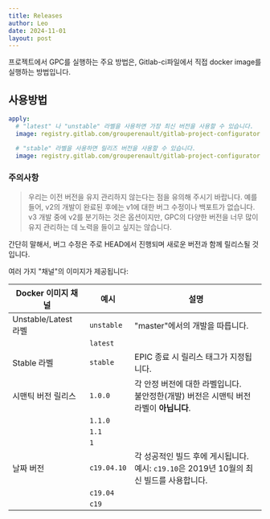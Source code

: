 ```yaml
---
title: Releases
author: Leo
date: 2024-11-01
layout: post
---
```


프로젝트에서 GPC를 실행하는 주요 방법은, Gitlab-ci파일에서 직접 docker image를 실행하는 방법입니다.

## 사용방법

```yml
apply:
  # "latest" 나 "unstable" 라벨을 사용하면 가장 최신 버전을 사용할 수 있습니다.
  image: registry.gitlab.com/grouperenault/gitlab-project-configurator:latest

  # "stable" 라벨을 사용하면 릴리즈 버전을 사용할 수 있습니다.
  image: registry.gitlab.com/grouperenault/gitlab-project-configurator:stable

```

### 주의사항

> 우리는 이전 버전을 유지 관리하지 않는다는 점을 유의해 주시기 바랍니다. 
> 예를 들어, v2의 개발이 완료된 후에는 v1에 대한 버그 수정이나 백포트가 없습니다. 
> v3 개발 중에 v2를 분기하는 것은 옵션이지만, GPC의 다양한 버전을 너무 많이 유지 관리하는 데 노력을 들이고 싶지는 않습니다.

간단히 말해서, 버그 수정은 주로 HEAD에서 진행되며 새로운 버전과 함께 릴리스될 것입니다.

여러 가지 "채널"의 이미지가 제공됩니다:

| Docker 이미지 채널      | 예시         | 설명                                                                 |
|---------------------|------------|--------------------------------------------------------------------|
| Unstable/Latest 라벨 | `unstable` | "master"에서의 개발을 따릅니다.                                       |
|                     | `latest`   |                                                                    |
| Stable 라벨         | `stable`   | EPIC 종료 시 릴리스 태그가 지정됩니다.                                   |
| 시맨틱 버전 릴리스   | `1.0.0`    | 각 안정 버전에 대한 라벨입니다. <br> 불안정한(개발) 버전은 시맨틱 버전 라벨이 **아닙니다**. |
|                     | `1.1.0`    |                                                                    |
|                     | `1.1`      |                                                                    |
|                     | `1`        |                                                                    |
| 날짜 버전            | `c19.04.10`| 각 성공적인 빌드 후에 게시됩니다. <br> 예시: `c19.10`은 2019년 10월의 최신 빌드를 사용합니다. |
|                     | `c19.04`   |                                                                    |
|                     | `c19`      |                                                                    |
